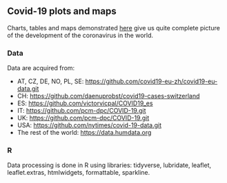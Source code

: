 ## Covid-19 plots and maps

Charts, tables and maps demonstrated [here](https://thetateht.github.io/) give us quite complete picture of the development of the coronavirus in the world.

### Data

Data are acquired from:

- AT, CZ, DE, NO, PL, SE: https://github.com/covid19-eu-zh/covid19-eu-data.git
- CH: https://github.com/daenuprobst/covid19-cases-switzerland
- ES: https://github.com/victorvicpal/COVID19_es
- IT: https://github.com/pcm-dpc/COVID-19.git
- UK: https://github.com/pcm-dpc/COVID-19.git
- USA: https://github.com/nytimes/covid-19-data.git
- The rest of the world: https://data.humdata.org

### R

Data processing is done in R using libraries: tidyverse, lubridate, leaflet, leaflet.extras, htmlwidgets, formattable, sparkline.
